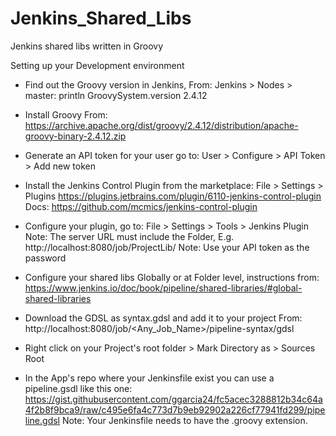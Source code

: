 # Jenkins_Shared_Libs
Jenkins shared libs written in Groovy

Setting up your Development environment

- Find out the Groovy version in Jenkins, From:
    Jenkins > Nodes > master: println GroovySystem.version
    2.4.12

- Install Groovy From:
    https://archive.apache.org/dist/groovy/2.4.12/distribution/apache-groovy-binary-2.4.12.zip

- Generate an API token for your user go to: 
    User > Configure > API Token > Add new token 
        
- Install the Jenkins Control Plugin from the marketplace:
    File > Settings > Plugins
    https://plugins.jetbrains.com/plugin/6110-jenkins-control-plugin
    Docs: https://github.com/mcmics/jenkins-control-plugin
    
- Configure your plugin, go to:
    File > Settings > Tools > Jenkins Plugin
    Note: The server URL must include the Folder, E.g.
        http://localhost:8080/job/ProjectLib/
    Note: Use your API token as the password 
       
- Configure your shared libs Globally or at Folder level, instructions from:
    https://www.jenkins.io/doc/book/pipeline/shared-libraries/#global-shared-libraries

- Download the GDSL as syntax.gdsl and add it to your project From:
    http://localhost:8080/job/<Any_Job_Name>/pipeline-syntax/gdsl
   
- Right click on your Project's root folder > Mark Directory as > Sources Root
  
- In the App's repo where your Jenkinsfile exist you can use a pipeline.gsdl like this one: 
    https://gist.githubusercontent.com/ggarcia24/fc5acec3288812b34c64a4f2b8f9bca9/raw/c495e6fa4c773d7b9eb92902a226cf77941fd299/pipeline.gdsl
    Note: Your Jenkinsfile needs to have the .groovy extension.    
